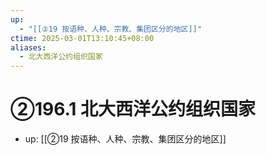 ```yaml
---
up:
  - "[[②19 按语种、人种、宗教、集团区分的地区]]"
ctime: 2025-03-01T13:10:45+08:00
aliases:
  - 北大西洋公约组织国家
---
```


# ②196.1 北大西洋公约组织国家

- up: [[②19 按语种、人种、宗教、集团区分的地区]]

